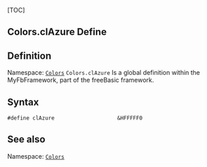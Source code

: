 [TOC]
## Colors.clAzure Define

## Definition
Namespace: [`Colors`](Colors.md)
`Colors.clAzure` Is a global definition within the MyFbFramework, part of the freeBasic framework.
## Syntax

```freeBasic
#define clAzure                    &HFFFFF0
```

## See also
Namespace: [`Colors`](Colors.md)
